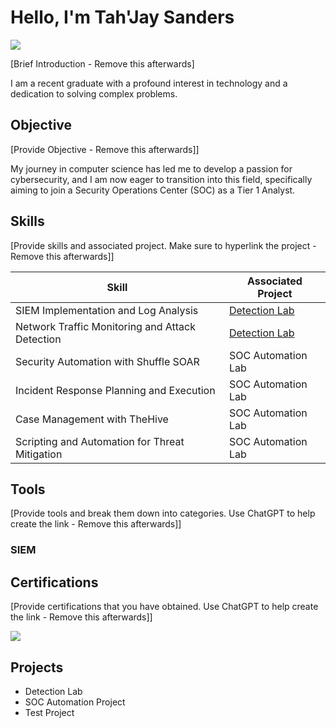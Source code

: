 # Hello, I'm Tah'Jay Sanders
<a href="www.linkedin.com/in/tah’jay-sanders-27b768323"><img src="https://img.shields.io/badge/-LinkedIn-0072b1?&style=for-the-badge&logo=linkedin&logoColor=white" /></a>

[Brief Introduction - Remove this afterwards]

I am a recent graduate with a profound interest in technology and a dedication to solving complex problems.

## Objective
[Provide Objective - Remove this afterwards]]

My journey in computer science has led me to develop a passion for cybersecurity, and I am now eager to transition into this field, specifically aiming to join a Security Operations Center (SOC) as a Tier 1 Analyst.

## Skills
[Provide skills and associated project. Make sure to hyperlink the project - Remove this afterwards]]

| Skill                                         | Associated Project         |
|-----------------------------------------------|----------------------------|
| SIEM Implementation and Log Analysis          | <a href="https://google.com">Detection Lab</a>|
| Network Traffic Monitoring and Attack Detection | <a href="https://google.com">Detection Lab</a>|
| Security Automation with Shuffle SOAR         | SOC Automation Lab|
| Incident Response Planning and Execution      | SOC Automation Lab|
| Case Management with TheHive                  | SOC Automation Lab|
| Scripting and Automation for Threat Mitigation | SOC Automation Lab|

## Tools
[Provide tools and break them down into categories. Use ChatGPT to help create the link - Remove this afterwards]]

### SIEM
</div>

## Certifications
[Provide certifications that you have obtained. Use ChatGPT to help create the link - Remove this afterwards]]
<div>
   <img src="https://img.shields.io/badge/-Google_Cybersecurity_Professional_Certificate-4285F4?&style=for-the-badge&logo=Google&logoColor=white"<a href="https://www.coursera.org/account/accomplishments/specialization/ZXX1IBZ7GUHI">
</div>

## Projects
- Detection Lab
- SOC Automation Project
- Test Project
